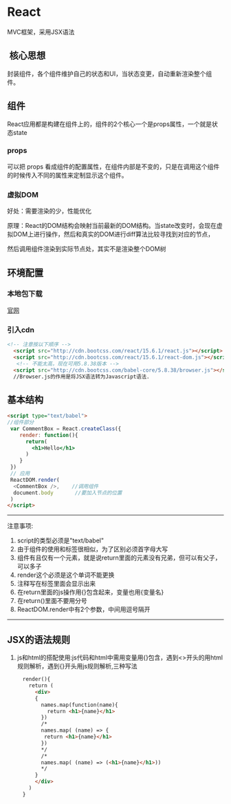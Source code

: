 # React

MVC框架，采用JSX语法

##  核心思想

封装组件，各个组件维护自己的状态和UI，当状态变更，自动重新渲染整个组件。

## 组件

React应用都是构建在组件上的，组件的2个核心一个是props属性，一个就是状态state

### props

可以把 props 看成组件的配置属性，在组件内部是不变的，只是在调用这个组件的时候传入不同的属性来定制显示这个组件。

### 虚拟DOM

好处：需要渲染的少，性能优化

原理：React的DOM结构会映射当前最新的DOM结构。当state改变时，会现在虚拟DOM上进行操作，然后和真实的DOM进行diff算法比较寻找到对应的节点，

然后调用组件渲染到实际节点处，其实不是渲染整个DOM树

## 环境配置

### 本地包下载

[官网](https://facebook.github.io/react/docs/installation.html)

### 引入cdn

```html
<!-- 注意按以下顺序 -->
  <script src="http://cdn.bootcss.com/react/15.6.1/react.js"></script>      // react核心库
  <script src="http://cdn.bootcss.com/react/15.6.1/react-dom.js"></script>   //Dom操作
   <!-- 不能太高，现在可用5.8.38版本 -->
  <script src="http://cdn.bootcss.com/babel-core/5.8.38/browser.js"></script>   
  //Browser.js的作用是将JSX语法转为Javascript语法.
```

## 基本结构

```html
<script type="text/babel">
//组件部分
 var CommentBox = React.createClass({
    render: function(){
      return(
        <h1>Hello</h1>
      )
    }
 })
 // 应用
 ReactDOM.render(
  <CommentBox />,    //调用组件
  document.body       //要加入节点的位置
 )
</script> 
```
*****
注意事项:

1. script的类型必须是"text/babel"
1. 由于组件的使用和标签很相似，为了区别必须首字母大写
1. 组件有且仅有一个元素，就是说return里面的元素没有兄弟，但可以有父子，可以多子
1. render这个必须是这个单词不能更换
1. 注释写在标签里面会显示出来
1. 在return里面的js操作用{}包含起来，变量也用{变量名}
1. 在return()里面不要用分号
1.  ReactDOM.render中有2个参数，中间用逗号隔开
*****


## JSX的语法规则
1. js和html的搭配使用:js代码和html中需用变量用{}包含，遇到<>开头的用html规则解析，遇到{}开头用js规则解析,三种写法

```html
     render(){
       return (
         <div>
         {
           names.map(function(name){
             return <h1>{name}</h1>
           })
           /*
           names.map( (name) => {
            return <h1>{name}</h1>
           })
           */
           /*
           names.map( (name) => (<h1>{name}</h1>))
           */
         }
         </div>
       )
     }
```

